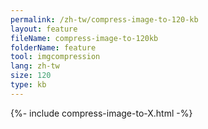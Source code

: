 ```yaml
---
permalink: /zh-tw/compress-image-to-120-kb
layout: feature
fileName: compress-image-to-120kb
folderName: feature
tool: imgcompression
lang: zh-tw
size: 120
type: kb
---
```


{%- include compress-image-to-X.html -%}

